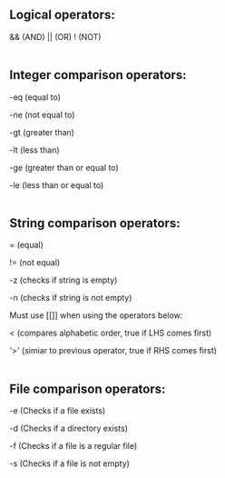 ## Logical operators:
&& (AND)
|| (OR)
! (NOT)
<br></br>

## Integer comparison operators:
-eq (equal to)

-ne (not equal to)

-gt (greater than)

-lt (less than)

-ge (greater than or equal to)

-le (less than or equal to)
<br></br>

## String comparison operators:
= (equal)

!= (not equal)

-z (checks if string is empty)

-n (checks if string is not empty)


Must use [[]] when using the operators below:

< (compares alphabetic order, true if LHS comes first)

'>' (simiar to previous operator, true if RHS comes first)
<br></br>

## File comparison operators:
-e (Checks if a file exists)

-d (Checks if a directory exists)

-f (Checks if a file is a regular file)

-s (Checks if a file is not empty)
